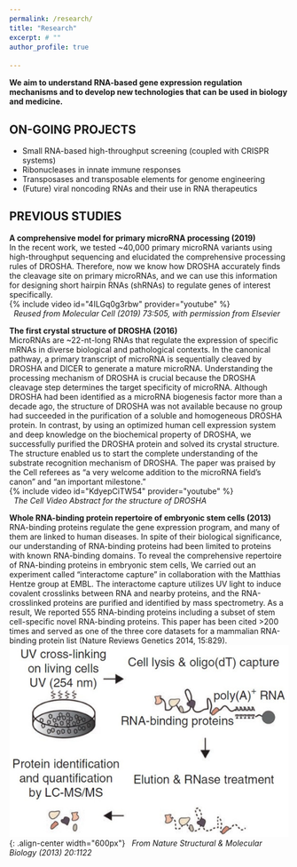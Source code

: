 ```yaml
---
permalink: /research/
title: "Research"
excerpt: # ""
author_profile: true

---
```

**We aim to understand RNA-based gene expression regulation mechanisms and to develop new technologies that can be used in biology and medicine.**  
  
## ON-GOING PROJECTS
* Small RNA-based high-throughput screening (coupled with CRISPR systems)  
* Ribonucleases in innate immune responses  
* Transposases and transposable elements for genome engineering  
* (Future) viral noncoding RNAs and their use in RNA therapeutics 
  
    
## PREVIOUS STUDIES  
**A comprehensive model for primary microRNA processing (2019)**  
In the recent work, we tested ~40,000 primary microRNA variants using high-throughput sequencing and elucidated the comprehensive processing rules of DROSHA. Therefore, now we know how DROSHA accurately finds the cleavage site on primary microRNAs, and we can use this information for designing short hairpin RNAs (shRNAs) to regulate genes of interest specifically.  
{% include video id="4ILGq0g3rbw" provider="youtube" %}  
&nbsp;&nbsp;*Reused from Molecular Cell (2019) 73:505, with permission from Elsevier*  
  

**The first crystal structure of DROSHA (2016)**  
MicroRNAs are ~22-nt-long RNAs that regulate the expression of specific mRNAs in diverse biological and pathological contexts. In the canonical pathway, a primary transcript of microRNA is sequentially cleaved by DROSHA and DICER to generate a mature microRNA. Understanding the processing mechanism of DROSHA is crucial because the DROSHA cleavage step determines the target specificity of microRNA. Although DROSHA had been identified as a microRNA biogenesis factor more than a decade ago, the structure of DROSHA was not available because no group had succeeded in the purification of a soluble and homogeneous DROSHA protein. In contrast, by using an optimized human cell expression system and deep knowledge on the biochemical property of DROSHA, we successfully purified the DROSHA protein and solved its crystal structure. The structure enabled us to start the complete understanding of the substrate recognition mechanism of DROSHA. The paper was praised by the Cell referees as “a very welcome addition to the microRNA field’s canon” and “an important milestone.”  
{% include video id="KdyepCiTW54" provider="youtube" %}  
&nbsp;&nbsp;*The Cell Video Abstract for the structure of DROSHA*   
  
**Whole RNA-binding protein repertoire of embryonic stem cells (2013)**  
RNA-binding proteins regulate the gene expression program, and many of them are linked to human diseases. In spite of their biological significance, our understanding of RNA-binding proteins had been limited to proteins with known RNA-binding domains. To reveal the comprehensive repertoire of RNA-binding proteins in embryonic stem cells, We carried out an experiment called “interactome capture” in collaboration with the Matthias Hentze group at EMBL. The interactome capture utilizes UV light to induce covalent crosslinks between RNA and nearby proteins, and the RNA-crosslinked proteins are purified and identified by mass spectrometry. As a result, We reported 555 RNA-binding proteins including a subset of stem cell-specific novel RNA-binding proteins. This paper has been cited >200 times and served as one of the three core datasets for a mammalian RNA-binding protein list (Nature Reviews Genetics 2014, 15:829).  
![image-center](/assets/images/nsmb.jpg){: .align-center width="600px"}
&nbsp;&nbsp;*From Nature Structural & Molecular Biology (2013) 20:1122*
